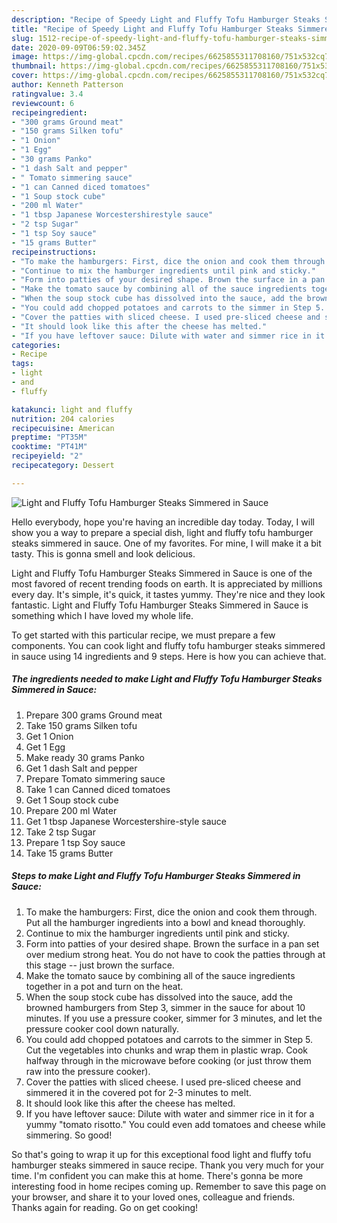 ```yaml
---
description: "Recipe of Speedy Light and Fluffy Tofu Hamburger Steaks Simmered in Sauce"
title: "Recipe of Speedy Light and Fluffy Tofu Hamburger Steaks Simmered in Sauce"
slug: 1512-recipe-of-speedy-light-and-fluffy-tofu-hamburger-steaks-simmered-in-sauce
date: 2020-09-09T06:59:02.345Z
image: https://img-global.cpcdn.com/recipes/6625855311708160/751x532cq70/light-and-fluffy-tofu-hamburger-steaks-simmered-in-sauce-recipe-main-photo.jpg
thumbnail: https://img-global.cpcdn.com/recipes/6625855311708160/751x532cq70/light-and-fluffy-tofu-hamburger-steaks-simmered-in-sauce-recipe-main-photo.jpg
cover: https://img-global.cpcdn.com/recipes/6625855311708160/751x532cq70/light-and-fluffy-tofu-hamburger-steaks-simmered-in-sauce-recipe-main-photo.jpg
author: Kenneth Patterson
ratingvalue: 3.4
reviewcount: 6
recipeingredient:
- "300 grams Ground meat"
- "150 grams Silken tofu"
- "1 Onion"
- "1 Egg"
- "30 grams Panko"
- "1 dash Salt and pepper"
- " Tomato simmering sauce"
- "1 can Canned diced tomatoes"
- "1 Soup stock cube"
- "200 ml Water"
- "1 tbsp Japanese Worcestershirestyle sauce"
- "2 tsp Sugar"
- "1 tsp Soy sauce"
- "15 grams Butter"
recipeinstructions:
- "To make the hamburgers: First, dice the onion and cook them through. Put all the hamburger ingredients into a bowl and knead thoroughly."
- "Continue to mix the hamburger ingredients until pink and sticky."
- "Form into patties of your desired shape. Brown the surface in a pan set over medium strong heat. You do not have to cook the patties through at this stage -- just brown the surface."
- "Make the tomato sauce by combining all of the sauce ingredients together in a pot and turn on the heat."
- "When the soup stock cube has dissolved into the sauce, add the browned hamburgers from Step 3, simmer in the sauce for about 10 minutes. If you use a pressure cooker, simmer for 3 minutes, and let the pressure cooker cool down naturally."
- "You could add chopped potatoes and carrots to the simmer in Step 5. Cut the vegetables into chunks and wrap them in plastic wrap. Cook halfway through in the microwave before cooking (or just throw them raw into the pressure cooker)."
- "Cover the patties with sliced cheese. I used pre-sliced cheese and simmered it in the covered pot for 2-3 minutes to melt."
- "It should look like this after the cheese has melted."
- "If you have leftover sauce: Dilute with water and simmer rice in it for a yummy &#34;tomato risotto.&#34; You could even add tomatoes and cheese while simmering. So good!"
categories:
- Recipe
tags:
- light
- and
- fluffy

katakunci: light and fluffy 
nutrition: 204 calories
recipecuisine: American
preptime: "PT35M"
cooktime: "PT41M"
recipeyield: "2"
recipecategory: Dessert

---
```



![Light and Fluffy Tofu Hamburger Steaks Simmered in Sauce](https://img-global.cpcdn.com/recipes/6625855311708160/751x532cq70/light-and-fluffy-tofu-hamburger-steaks-simmered-in-sauce-recipe-main-photo.jpg)

Hello everybody, hope you're having an incredible day today. Today, I will show you a way to prepare a special dish, light and fluffy tofu hamburger steaks simmered in sauce. One of my favorites. For mine, I will make it a bit tasty. This is gonna smell and look delicious.



Light and Fluffy Tofu Hamburger Steaks Simmered in Sauce is one of the most favored of recent trending foods on earth. It is appreciated by millions every day. It's simple, it's quick, it tastes yummy. They're nice and they look fantastic. Light and Fluffy Tofu Hamburger Steaks Simmered in Sauce is something which I have loved my whole life.


To get started with this particular recipe, we must prepare a few components. You can cook light and fluffy tofu hamburger steaks simmered in sauce using 14 ingredients and 9 steps. Here is how you can achieve that.

<!--inarticleads1-->

##### The ingredients needed to make Light and Fluffy Tofu Hamburger Steaks Simmered in Sauce:

1. Prepare 300 grams Ground meat
1. Take 150 grams Silken tofu
1. Get 1 Onion
1. Get 1 Egg
1. Make ready 30 grams Panko
1. Get 1 dash Salt and pepper
1. Prepare  Tomato simmering sauce
1. Take 1 can Canned diced tomatoes
1. Get 1 Soup stock cube
1. Prepare 200 ml Water
1. Get 1 tbsp Japanese Worcestershire-style sauce
1. Take 2 tsp Sugar
1. Prepare 1 tsp Soy sauce
1. Take 15 grams Butter




<!--inarticleads2-->

##### Steps to make Light and Fluffy Tofu Hamburger Steaks Simmered in Sauce:

1. To make the hamburgers: First, dice the onion and cook them through. Put all the hamburger ingredients into a bowl and knead thoroughly.
1. Continue to mix the hamburger ingredients until pink and sticky.
1. Form into patties of your desired shape. Brown the surface in a pan set over medium strong heat. You do not have to cook the patties through at this stage -- just brown the surface.
1. Make the tomato sauce by combining all of the sauce ingredients together in a pot and turn on the heat.
1. When the soup stock cube has dissolved into the sauce, add the browned hamburgers from Step 3, simmer in the sauce for about 10 minutes. If you use a pressure cooker, simmer for 3 minutes, and let the pressure cooker cool down naturally.
1. You could add chopped potatoes and carrots to the simmer in Step 5. Cut the vegetables into chunks and wrap them in plastic wrap. Cook halfway through in the microwave before cooking (or just throw them raw into the pressure cooker).
1. Cover the patties with sliced cheese. I used pre-sliced cheese and simmered it in the covered pot for 2-3 minutes to melt.
1. It should look like this after the cheese has melted.
1. If you have leftover sauce: Dilute with water and simmer rice in it for a yummy &#34;tomato risotto.&#34; You could even add tomatoes and cheese while simmering. So good!




So that's going to wrap it up for this exceptional food light and fluffy tofu hamburger steaks simmered in sauce recipe. Thank you very much for your time. I'm confident you can make this at home. There's gonna be more interesting food in home recipes coming up. Remember to save this page on your browser, and share it to your loved ones, colleague and friends. Thanks again for reading. Go on get cooking!
